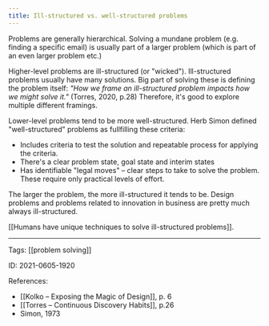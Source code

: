 ```yaml
---
title: Ill-structured vs. well-structured problems
---
```


Problems are generally hierarchical. Solving a mundane problem (e.g. finding a specific email) is usually part of a larger problem (which is part of an even larger problem etc.)

Higher-level problems are ill-structured (or "wicked"). Ill-structured problems usually have many solutions. Big part of solving these is defining the problem itself: *"How we frame an ill-structured problem impacts how we might solve it."* (Torres, 2020, p.28)
Therefore, it's good to explore multiple different framings.

Lower-level problems tend to be more well-structured. Herb Simon defined "well-structured" problems as fullfilling these criteria:
- Includes criteria to test the solution and repeatable process for applying the criteria.
- There's a clear problem state, goal state and interim states
- Has identifiable "legal moves" – clear steps to take to solve the problem. These require only practical levels of effort.

The larger the problem, the more ill-structured it tends to be.
Design problems and problems related to innovation in business are pretty much always ill-structured.

[[Humans have unique techniques to solve ill-structured problems]].

---

Tags: [[problem solving]]

ID: 2021-0605-1920

References:
- [[Kolko – Exposing the Magic of Design]], p. 6
- [[Torres – Continuous Discovery Habits]], p.26
- Simon, 1973
